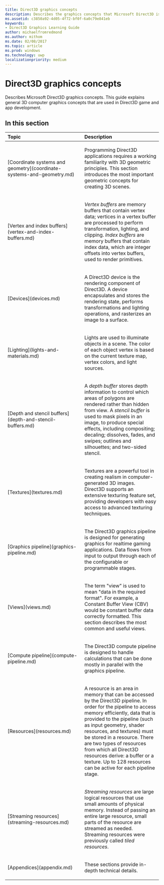 ```yaml
---
title: Direct3D graphics concepts
description: Describes the graphics concepts that Microsoft Direct3D is built on.
ms.assetid: c3850a92-4d05-4f72-bf0f-6a0c79e841eb
keywords:
- Direct3D Graphics Learning Guide
author: michaelfromredmond
ms.author: mithom
ms.date: 02/08/2017
ms.topic: article
ms.prod: windows
ms.technology: uwp
localizationpriority: medium
---
```


# Direct3D graphics concepts


Describes Microsoft Direct3D graphics concepts. This guide explains general 3D computer graphics concepts that are used in Direct3D game and app development.

## <span id="in-this-section"></span>In this section


<table>
<colgroup>
<col width="50%" />
<col width="50%" />
</colgroup>
<thead>
<tr class="header">
<th align="left">Topic</th>
<th align="left">Description</th>
</tr>
</thead>
<tbody>
<tr class="odd">
<td align="left"><p>[Coordinate systems and geometry](coordinate-systems-and-geometry.md)</p></td>
<td align="left"><p>Programming Direct3D applications requires a working familiarity with 3D geometric principles. This section introduces the most important geometric concepts for creating 3D scenes.</p></td>
</tr>
<tr class="even">
<td align="left"><p>[Vertex and index buffers](vertex-and-index-buffers.md)</p></td>
<td align="left"><p><em>Vertex buffers</em> are memory buffers that contain vertex data; vertices in a vertex buffer are processed to perform transformation, lighting, and clipping. <em>Index buffers</em> are memory buffers that contain index data, which are integer offsets into vertex buffers, used to render primitives.</p></td>
</tr>
<tr class="odd">
<td align="left"><p>[Devices](devices.md)</p></td>
<td align="left"><p>A Direct3D device is the rendering component of Direct3D. A device encapsulates and stores the rendering state, performs transformations and lighting operations, and rasterizes an image to a surface.</p></td>
</tr>
<tr class="even">
<td align="left"><p>[Lighting](lights-and-materials.md)</p></td>
<td align="left"><p>Lights are used to illuminate objects in a scene. The color of each object vertex is based on the current texture map, vertex colors, and light sources.</p></td>
</tr>
<tr class="odd">
<td align="left"><p>[Depth and stencil buffers](depth-and-stencil-buffers.md)</p></td>
<td align="left"><p>A <em>depth buffer</em> stores depth information to control which areas of polygons are rendered rather than hidden from view. A <em>stencil buffer</em> is used to mask pixels in an image, to produce special effects, including compositing; decaling; dissolves, fades, and swipes; outlines and silhouettes; and two-sided stencil.</p></td>
</tr>
<tr class="even">
<td align="left"><p>[Textures](textures.md)</p></td>
<td align="left"><p>Textures are a powerful tool in creating realism in computer-generated 3D images. Direct3D supports an extensive texturing feature set, providing developers with easy access to advanced texturing techniques.</p></td>
</tr>
<tr class="odd">
<td align="left"><p>[Graphics pipeline](graphics-pipeline.md)</p></td>
<td align="left"><p>The Direct3D graphics pipeline is designed for generating graphics for realtime gaming applications. Data flows from input to output through each of the configurable or programmable stages.</p></td>
</tr>
<tr class="even">
<td align="left"><p>[Views](views.md)</p></td>
<td align="left"><p>The term &quot;view&quot; is used to mean &quot;data in the required format&quot;. For example, a Constant Buffer View (CBV) would be constant buffer data correctly formatted. This section describes the most common and useful views.</p></td>
</tr>
<tr class="odd">
<td align="left"><p>[Compute pipeline](compute-pipeline.md)</p></td>
<td align="left"><p>The Direct3D compute pipeline is designed to handle calculations that can be done mostly in parallel with the graphics pipeline.</p></td>
</tr>
<tr class="even">
<td align="left"><p>[Resources](resources.md)</p></td>
<td align="left"><p>A resource is an area in memory that can be accessed by the Direct3D pipeline. In order for the pipeline to access memory efficiently, data that is provided to the pipeline (such as input geometry, shader resources, and textures) must be stored in a resource. There are two types of resources from which all Direct3D resources derive: a buffer or a texture. Up to 128 resources can be active for each pipeline stage.</p></td>
</tr>
<tr class="odd">
<td align="left"><p>[Streaming resources](streaming-resources.md)</p></td>
<td align="left"><p><em>Streaming resources</em> are large logical resources that use small amounts of physical memory. Instead of passing an entire large resource, small parts of the resource are streamed as needed. Streaming resources were previously called <em>tiled resources</em>.</p></td>
</tr>
<tr class="even">
<td align="left"><p>[Appendices](appendix.md)</p></td>
<td align="left"><p>These sections provide in-depth technical details.</p></td>
</tr>
</tbody>
</table>

 

 

 
